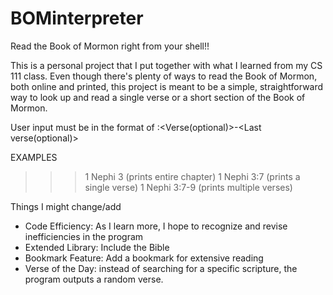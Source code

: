 # BOMinterpreter
Read the Book of Mormon right from your shell!!

This is a personal project that I put together with what I learned from my CS 111 class. Even though there's plenty of ways to read the Book of Mormon, both online and printed, this project is meant to be a simple, straightforward way to look up and read a single verse or a short section of the Book of Mormon.

User input must be in the format of <Book> <Chapter>:<Verse(optional)>-<Last verse(optional)>

EXAMPLES
>>> 1 Nephi 3 (prints entire chapter)
>>> 1 Nephi 3:7 (prints a single verse)
>>> 1 Nephi 3:7-9 (prints multiple verses)

Things I might change/add
* Code Efficiency: As I learn more, I hope to recognize and revise inefficiencies in the program
* Extended Library: Include the Bible
* Bookmark Feature: Add a bookmark for extensive reading
* Verse of the Day: instead of searching for a specific scripture, the program outputs a random verse.
